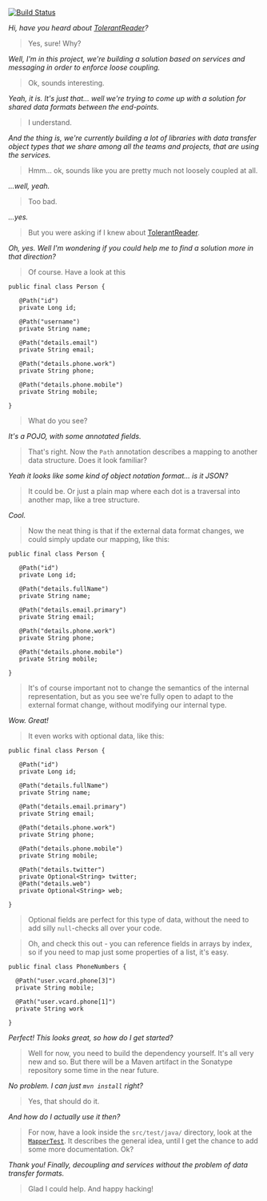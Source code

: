 [![Build Status](https://travis-ci.org/olle/tolerant-mapper.svg?branch=master)](https://travis-ci.org/olle/tolerant-mapper)

_Hi, have you heard about [TolerantReader][1]?_

> Yes, sure! Why?

_Well, I'm in this project, we're building a solution based on services and
 messaging in order to enforce loose coupling._

> Ok, sounds interesting.

_Yeah, it is. It's just that... well we're trying to come up with a solution
for shared data formats between the end-points._

> I understand.

_And the thing is, we're currently building a lot of libraries with data
transfer object types that we share among all the teams and projects, that
are using the services._

> Hmm... ok, sounds like you are pretty much not loosely coupled at all.

_...well, yeah._

> Too bad.

_...yes._

> But you were asking if I knew about [TolerantReader][1].

_Oh, yes. Well I'm wondering if you could help me to find a solution more
 in that direction?_

> Of course. Have a look at this

    public final class Person {

       @Path("id")
       private Long id;

       @Path("username")
       private String name;

       @Path("details.email")
       private String email;

       @Path("details.phone.work")
       private String phone;

       @Path("details.phone.mobile")
       private String mobile;

    }

> What do you see?

_It's a POJO, with some annotated fields._

> That's right. Now the `Path` annotation describes a mapping to another
  data structure. Does it look familiar?

_Yeah it looks like some kind of object notation format... is it JSON?_

> It could be. Or just a plain map where each dot is a traversal into another
  map, like a tree structure.

_Cool._

> Now the neat thing is that if the external data format changes, we could
  simply update our mapping, like this:

    public final class Person {

       @Path("id")
       private Long id;

       @Path("details.fullName")
       private String name;

       @Path("details.email.primary")
       private String email;

       @Path("details.phone.work")
       private String phone;

       @Path("details.phone.mobile")
       private String mobile;

    }

> It's of course important not to change the semantics of the internal
  representation, but as you see we're fully open to adapt to the
  external format change, without modifying our internal type.

_Wow. Great!_

> It even works with optional data, like this:

    public final class Person {

       @Path("id")
       private Long id;

       @Path("details.fullName")
       private String name;

       @Path("details.email.primary")
       private String email;

       @Path("details.phone.work")
       private String phone;

       @Path("details.phone.mobile")
       private String mobile;

       @Path("details.twitter")
       private Optional<String> twitter;
       @Path("details.web")
       private Optional<String> web;

    }

> Optional fields are perfect for this type of data, without the need to add
  silly `null`-checks all over your code.

> Oh, and check this out - you can reference fields in arrays by index, so
  if you need to map just some properties of a list, it's easy.

    public final class PhoneNumbers {

      @Path("user.vcard.phone[3]")
      private String mobile;

      @Path("user.vcard.phone[1]")
      private String work

    }

_Perfect! This looks great, so how do I get started?_

> Well for now, you need to build the dependency yourself. It's all very new
  and so. But there will be a Maven artifact in the Sonatype repository some
  time in the near future.

_No problem. I can just `mvn install` right?_

> Yes, that should do it.

_And how do I actually use it then?_

> For now, have a look inside the `src/test/java/` directory, look at the
  [`MapperTest`][2]. It describes the general idea, until I get the chance
  to add some more documentation. Ok?

_Thank you! Finally, decoupling and services without the problem of data
 transfer formats._

> Glad I could help. And happy hacking!

[1]: http://martinfowler.com/bliki/TolerantReader.html
[2]: src/test/java/tolerant/mapper/MapperTest.java
